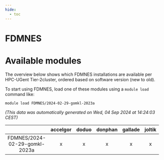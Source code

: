```yaml
---
hide:
  - toc
---
```


FDMNES
======

# Available modules


The overview below shows which FDMNES installations are available per HPC-UGent Tier-2cluster, ordered based on software version (new to old).

To start using FDMNES, load one of these modules using a `module load` command like:

```shell
module load FDMNES/2024-02-29-gomkl-2023a
```

*(This data was automatically generated on Wed, 04 Sep 2024 at 14:24:03 CEST)*  

| |accelgor|doduo|donphan|gallade|joltik|shinx|skitty|
| :---: | :---: | :---: | :---: | :---: | :---: | :---: | :---: |
|FDMNES/2024-02-29-gomkl-2023a|x|x|x|x|x|x|x|
